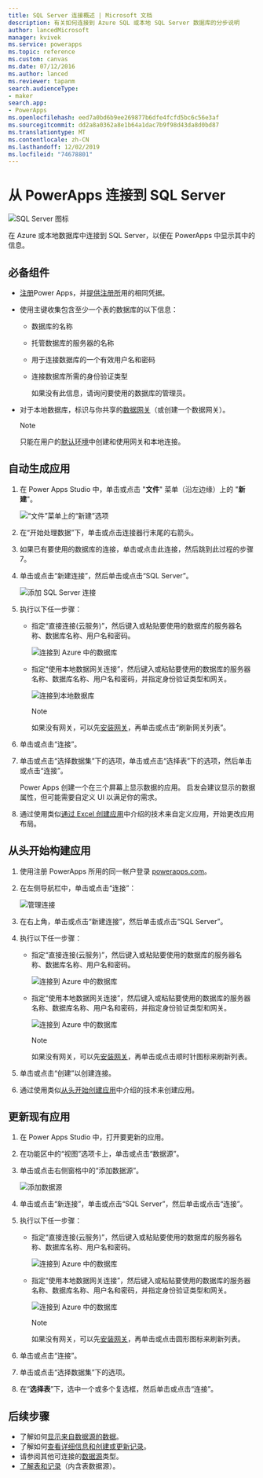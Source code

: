 ```yaml
---
title: SQL Server 连接概述 | Microsoft 文档
description: 有关如何连接到 Azure SQL 或本地 SQL Server 数据库的分步说明
author: lancedMicrosoft
manager: kvivek
ms.service: powerapps
ms.topic: reference
ms.custom: canvas
ms.date: 07/12/2016
ms.author: lanced
ms.reviewer: tapanm
search.audienceType:
- maker
search.app:
- PowerApps
ms.openlocfilehash: eed7a0bd6b9ee269877b6dfe4fcfd5bc6c56e3af
ms.sourcegitcommit: dd2a8a0362a8e1b64a1dac7b9f98d43da8d0bd87
ms.translationtype: MT
ms.contentlocale: zh-CN
ms.lasthandoff: 12/02/2019
ms.locfileid: "74678801"
---
```

# <a name="connect-to-sql-server-from-powerapps"></a>从 PowerApps 连接到 SQL Server
![SQL Server 图标](./media/connection-azure-sqldatabase/sqlicon.png)

在 Azure 或本地数据库中连接到 SQL Server，以便在 PowerApps 中显示其中的信息。

## <a name="prerequisites"></a>必备组件

* [注册](../../signup-for-powerapps.md)Power Apps，并[提供注册所](https://make.powerapps.com?utm_source=padocs&utm_medium=linkinadoc&utm_campaign=referralsfromdoc)用的相同凭据。
* 使用主键收集包含至少一个表的数据库的以下信息：
  
  * 数据库的名称
  * 托管数据库的服务器的名称
  * 用于连接数据库的一个有效用户名和密码
  * 连接数据库所需的身份验证类型
    
    如果没有此信息，请询问要使用的数据库的管理员。
* 对于本地数据库，标识与你共享的[数据网关](../gateway-management.md)（或创建一个数据网关）。
  
    > [!NOTE]
  > 只能在用户的[默认环境](../working-with-environments.md)中创建和使用网关和本地连接。

## <a name="generate-an-app-automatically"></a>自动生成应用
1. 在 Power Apps Studio 中，单击或点击 "**文件**" 菜单（沿左边缘）上的 "**新建**"。
   
    ![“文件”菜单上的“新建”选项](./media/connection-azure-sqldatabase/file-new.png)
2. 在“开始处理数据”下，单击或点击连接器行末尾的右箭头。
3. 如果已有要使用的数据库的连接，单击或点击此连接，然后跳到此过程的步骤 7。
4. 单击或点击“新建连接”，然后单击或点击“SQL Server”。
   
    ![添加 SQL Server 连接](./media/connection-azure-sqldatabase/add-sql-connection.png)
5. 执行以下任一步骤：
   
   * 指定“直接连接(云服务)”，然后键入或粘贴要使用的数据库的服务器名称、数据库名称、用户名和密码。
     
       ![连接到 Azure 中的数据库](./media/connection-azure-sqldatabase/connect-azure.png)
   * 指定“使用本地数据网关连接”，然后键入或粘贴要使用的数据库的服务器名称、数据库名称、用户名和密码，并指定身份验证类型和网关。
     
       ![连接到本地数据库](./media/connection-azure-sqldatabase/connect-onprem.png)
     
       > [!NOTE]
     > 如果没有网关，可以先[安装网关](../gateway-reference.md)，再单击或点击“刷新网关列表”。
6. 单击或点击“连接”。
7. 单击或点击“选择数据集”下的选项，单击或点击“选择表”下的选项，然后单击或点击“连接”。
   
    Power Apps 创建一个在三个屏幕上显示数据的应用。 启发会建议显示的数据属性，但可能需要自定义 UI 以满足你的需求。
8. 通过使用类似[通过 Excel 创建应用](../get-started-create-from-data.md)中介绍的技术来自定义应用，开始更改应用布局。

## <a name="build-an-app-from-scratch"></a>从头开始构建应用
1. 使用注册 PowerApps 所用的同一帐户登录 [powerapps.com](https://make.powerapps.com?utm_source=padocs&utm_medium=linkinadoc&utm_campaign=referralsfromdoc)。
2. 在左侧导航栏中，单击或点击“连接”：  
   
    ![管理连接](./media/connection-azure-sqldatabase/manage-connections.png)
3. 在右上角，单击或点击“新建连接”，然后单击或点击“SQL Server”。
4. 执行以下任一步骤：
   
   * 指定“直接连接(云服务)”，然后键入或粘贴要使用的数据库的服务器名称、数据库名称、用户名和密码。
     
       ![连接到 Azure 中的数据库](./media/connection-azure-sqldatabase/connect-azure-portal.png)
   * 指定“使用本地数据网关连接”，然后键入或粘贴要使用的数据库的服务器名称、数据库名称、用户名和密码，并指定身份验证类型和网关。
     
       ![连接到 Azure 中的数据库](./media/connection-azure-sqldatabase/connect-onprem-portal.png)
     
       > [!NOTE]
     > 如果没有网关，可以先[安装网关](../gateway-reference.md)，再单击或点击顺时针图标来刷新列表。
5. 单击或点击“创建”以创建连接。
6. 通过使用类似[从头开始创建应用](../get-started-create-from-blank.md)中介绍的技术来创建应用。

## <a name="update-an-existing-app"></a>更新现有应用
1. 在 Power Apps Studio 中，打开要更新的应用。
2. 在功能区中的“视图”选项卡上，单击或点击“数据源”。
3. 单击或点击右侧窗格中的“添加数据源”。
   
    ![添加数据源](./media/connection-azure-sqldatabase/add-data-source.png)
4. 单击或点击“新连接”，单击或点击“SQL Server”，然后单击或点击“连接”。
5. 执行以下任一步骤：
   
   * 指定“直接连接(云服务)”，然后键入或粘贴要使用的数据库的服务器名称、数据库名称、用户名和密码。
     
       ![连接到 Azure 中的数据库](./media/connection-azure-sqldatabase/connect-azure-fromblank.png)
   * 指定“使用本地数据网关连接”，然后键入或粘贴要使用的数据库的服务器名称、数据库名称、用户名和密码，并指定身份验证类型和网关。
     
       ![连接到 Azure 中的数据库](./media/connection-azure-sqldatabase/connect-onprem-fromblank.png)
     
       > [!NOTE]
     > 如果没有网关，可以先[安装网关](../gateway-reference.md)，再单击或点击圆形图标来刷新列表。
6. 单击或点击“连接”。
7. 单击或点击“选择数据集”下的选项。
8. 在“**选择表**”下，选中一个或多个复选框，然后单击或点击“连接”。

## <a name="next-steps"></a>后续步骤
* 了解如何[显示来自数据源的数据](../add-gallery.md)。
* 了解如何[查看详细信息和创建或更新记录](../add-form.md)。
* 请参阅其他可连接的[数据源](../connections-list.md)类型。  
* [了解表和记录](../working-with-tables.md)（内含表数据源）。

<!--NotAvailableYet
## View the available functions ##
This connection includes the following functions:

| Function Name |  Description |
| --- | --- |
|[GetItems](connection-azure-sqldatabase.md#getitems) | Retrieves rows from a SQL table |
|[PostItem](connection-azure-sqldatabase.md#postitem) | Inserts a new row into a SQL table |
|[GetItem](connection-azure-sqldatabase.md#getitem) | Retrieves a single row from a SQL table |
|[DeleteItem](connection-azure-sqldatabase.md#deleteitem) | Deletes a row from a SQL table |
|[PatchItem](connection-azure-sqldatabase.md#patchitem) | Updates an existing row in a SQL table |
|[GetTables](connection-azure-sqldatabase.md#gettables) | Retrieves tables from a SQL database |

### GetItems
Get rows: Retrieves rows from a SQL table

#### Input properties

| Name| Data Type|Required|Description|
| ---|---|---|---|
|table|string|yes|Name of SQL table|
|$skip|integer|no|Number of entries to skip (default = 0)|
|$top|integer|no|Maximum number of entries to retrieve (default = 256)|
|$filter|string|no|An ODATA filter query to restrict the number of entries|
|$orderby|string|no|An ODATA orderBy query for specifying the order of entries|

### PostItem
Insert row: Inserts a new row into a SQL table

#### Input properties

| Name| Data Type|Required|Description|
| ---|---|---|---|
|table|string|yes|Name of SQL table|
|item| |yes|Row to insert into the specified table in SQL|

#### Output properties

| Property Name | Data Type | Required | Description |
|---|---|---|---|
|value|array|No | |


### GetItem
Get row: Retrieves a single row from a SQL table

#### Input properties

| Name| Data Type|Required|Description|
| ---|---|---|---|
|table|string|yes|Name of SQL table|
|id|string|yes|Unique identifier of the row to retrieve|

#### Output properties

| Property Name | Data Type | Required | Description |
|---|---|---|---|
|ItemInternalId|string|No | |


### DeleteItem
Delete row: Deletes a row from a SQL table

#### Input properties

| Name| Data Type|Required|Description|
| ---|---|---|---|
|table|string|yes|Name of SQL table|
|id|string|yes|Unique identifier of the row to delete|

#### Output properties
None.

### PatchItem
Update row: Updates an existing row in a SQL table

#### Input properties

| Name| Data Type|Required|Description|
| ---|---|---|---|
|table|string|yes|Name of SQL table|
|id|string|yes|Unique identifier of the row to update|
|item| |yes|Row with updated values|

#### Output properties

| Property Name | Data Type | Required | Description |
|---|---|---|---|
|ItemInternalId|string|No | &nbsp; |


### GetTables
Get tables: Retrieves tables from a SQL database

#### Input properties
None.

#### Output properties

| Property Name | Data Type | Required | Description |
|---|---|---|---|
|value|array|No | Can output the Name and DisplayName properties |

### ExecuteProcedure
Execute stored procedure: Executes a stored procedure in SQL

#### Input properties

| Name| Data Type|Required|Description|
| ---|---|---|---|
|procedure|string|yes|Procedure name|
|parameters| |yes|Input parameters|

#### Output properties
Result of the stored procedure execution.

| Property Name | Data Type | Required | Description |
|---|---|---|---|
|OutputParameters|object|No | Output parameter values |
|ReturnCode|integer|No | Return code of a procedure |
|ResultSets|object|No | Result sets|

-->
